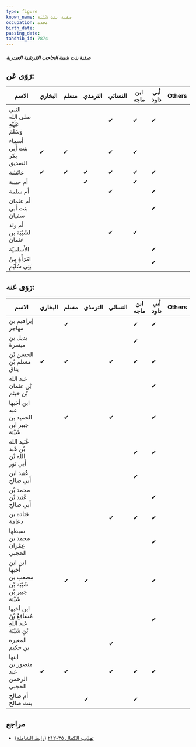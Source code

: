 ```yaml
---
type: figure
known_name: صفية بنت شَيْبَة
occupation: محدث
birth_date:
passing_date:
tahdhib_id: 7874
---
```

##### صفية بنت شيبة الحاجب القرشية العبدرية

## رَوَى عَن:
| الاسم                             | البخاري | مسلم | الترمذي | النسائي | ابن ماجه | أبي داود | Others |
| --------------------------------- | ------- | ---- | ------- | ------- | -------- | -------- | ------ |
| النبي صلى الله عَلَيْهِ وَسَلَّمَ |         |      |         | ✔       | ✔        | ✔        |        |
| أسماء بنت أَبِي بكر الصديق        | ✔       | ✔    |         | ✔       | ✔        |          |        |
| عائشة                             | ✔       | ✔    | ✔       | ✔       | ✔        | ✔        |        |
| أم حبيبة                          |         |      | ✔       |         | ✔        |          |        |
| أم سلمة                           |         |      |         | ✔       |          | ✔        |        |
| أم عثمان بنت أبي سفيان            |         |      |         |         |          | ✔        |        |
| أم ولد لشَيْبَة بن عثمان          |         |      |         | ✔       | ✔        |          |        |
| الأَسلميّة                        |         |      |         |         |          | ✔        |        |
| امْرَأَةٍ مِنْ بَنِي سُلَيْمٍ     |         |      |         |         |          | ✔        |        |
## رَوَى عَنه:
| الاسم                                              | البخاري | مسلم | الترمذي | النسائي | ابن ماجه | أبي داود | Others |
| -------------------------------------------------- | ------- | ---- | ------- | ------- | -------- | -------- | ------ |
| إبراهيم بن مهاجر                                   |         | ✔    |         |         | ✔        | ✔        |        |
| بديل بن ميسرة                                      |         |      |         |         | ✔        |          |        |
| الحسن بْن مسلم بْن يناق                            | ✔       | ✔    |         | ✔       | ✔        | ✔        |        |
| عبد الله بْن عثمان بْن خيثم                        |         |      |         |         |          | ✔        |        |
| ابن أخيها عبد الحميد بن جبير ابن شَيْبَة           |         | ✔    |         | ✔       |          | ✔        |        |
| عُبَيد الله بْن عَبد الله بْن أَبي ثور             |         |      |         |         | ✔        | ✔        |        |
| عُبَيد ابن أَبي صالح                               |         |      |         |         | ✔        |          |        |
| محمد بْن عُبَيد بْن أَبي صالح                      |         |      |         |         |          | ✔        |        |
| قتادة بن دعامة                                     |         |      |         | ✔       | ✔        | ✔        |        |
| سبطها محمد بن عِمْران الحجبي                       |         |      |         |         |          | ✔        |        |
| ابن ابن أخيها مصعب بن شَيْبَة بْن جبير بْن شَيْبَة |         | ✔    | ✔       |         |          | ✔        |        |
| ابن أخيها مُسَافِعُ بْنُ عَبد اللَّهِ بْنِ شَيْبَة |         |      |         |         |          | ✔        |        |
| المغيرة بن حكيم                                    |         |      |         | ✔       |          |          |        |
| ابنها منصور بن عبد الرحمن الحجبي                   | ✔       | ✔    |         | ✔       | ✔        | ✔        |        |
| أم صالح بنت صالح                                   |         |      | ✔       |         | ✔        |          |        |
## مراجع
- [تهذيب الكمال ٣٥-٢١٢](obsidian://open?vault=Tahdhib-al-Kamal&file=Figures/٧٨٧٤-صفية%20بنت%20شيبة%20الحاجب%20القرشية%20العبدرية) ([رابط الشاملة](https://shamela.ws/book/3722/18811))